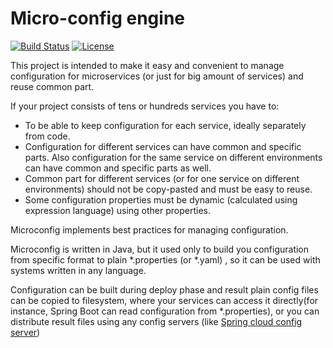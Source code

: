 # Micro-config engine

[![Build Status](https://travis-ci.com/Microconfig/microconfig.svg?branch=master)](https://travis-ci.com/Microconfig/microconfig)
[![License](https://img.shields.io/badge/License-Apache%202.0-blue.svg)](https://opensource.org/licenses/Apache-2.0)

This project is intended to make it easy and convenient to manage configuration for microservices (or just for big amount of services) and reuse common part.

If your project consists of tens or hundreds services you have to:
* To be able to keep configuration for each service, ideally separately from code.
* Configuration for different services can have common and specific parts. Also configuration for the same service on different environments can have common and specific parts as well.
* Common part for different services (or for one service on different environments) should not be copy-pasted and must be easy to reuse.
* Some configuration properties must be dynamic (calculated using expression language) using other properties.

Microconfig implements best practices for managing configuration.

Microconfig is written in Java, but it used only to build you configuration from specific format to plain *.properties (or *.yaml) , so it can be used with systems written in any language. 

Configuration can be built during deploy phase and result plain config files can be copied to filesystem, where your services can access it directly(for instance, Spring Boot can read configuration from *.properties), or you can distribute result files using any config servers (like [Spring cloud config server](https://spring.io/projects/spring-cloud-config))

